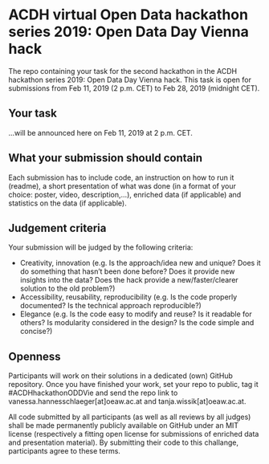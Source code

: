# ACDH virtual Open Data hackathon series 2019: Open Data Day Vienna hack
The repo containing your task for the second hackathon in the ACDH hackathon series 2019: Open Data Day Vienna hack. This task is open for submissions from Feb 11, 2019 (2 p.m. CET) to Feb 28, 2019 (midnight CET). 

## Your task

...will be announced here on Feb 11, 2019 at 2 p.m. CET.

## What your submission should contain

Each submission has to include code, an instruction on how to run it (readme), a short presentation of what was done (in a format of your choice: poster, video, description,...), enriched data (if applicable) and statistics on the data (if applicable).

## Judgement criteria

Your submission will be judged by the following criteria:
* Creativity, innovation  (e.g. Is the approach/idea new and unique? Does it do something that hasn’t been done before? Does it provide new insights into the data? Does the hack provide a new/faster/clearer solution to the old problem?)
* Accessibility, reusability, reproducibility (e.g. Is the code properly documented? Is the technical approach reproducible?)
* Elegance (e.g. Is the code easy to modify and reuse? Is it readable for others? Is modularity considered in the design? Is the code simple and concise?)

## Openness

Participants will work on their solutions in a dedicated (own) GitHub repository. Once you have finished your work, set your repo to public, tag it #ACDHhackathonODDVie and send the repo link to vanessa.hannesschlaeger[at]oeaw.ac.at and tanja.wissik[at]oeaw.ac.at.

All code submitted by all participants (as well as all reviews by all judges) shall be made permanently publicly available on GitHub under an MIT license (respectively a fitting open license for submissions of enriched data and presentation material). By submitting their code to this challange, participants agree to these terms.
